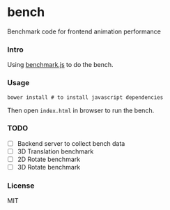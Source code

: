 bench
=====

Benchmark code for frontend animation performance

### Intro

Using [benchmark.js](https://github.com/bestiejs/benchmark.js) to do the bench.

### Usage

```
bower install # to install javascript dependencies
```
Then open `index.html` in browser to run the bench.

### TODO

- [ ] Backend server to collect bench data
- [ ] 3D Translation benchmark
- [ ] 2D Rotate benchmark
- [ ] 3D Rotate benchmark

### License

MIT
